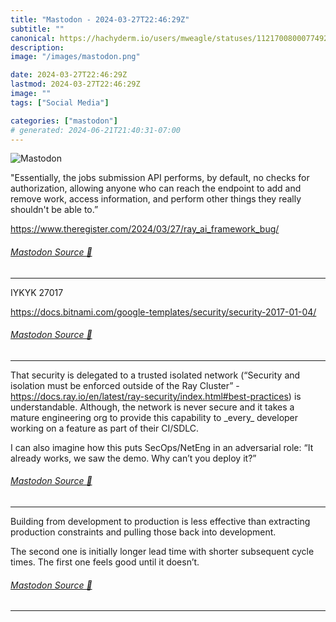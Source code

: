 ```yaml
---
title: "Mastodon - 2024-03-27T22:46:29Z"
subtitle: ""
canonical: https://hachyderm.io/users/mweagle/statuses/112170080007749234
description:
image: "/images/mastodon.png"

date: 2024-03-27T22:46:29Z
lastmod: 2024-03-27T22:46:29Z
image: ""
tags: ["Social Media"]

categories: ["mastodon"]
# generated: 2024-06-21T21:40:31-07:00
---
```

![Mastodon](/images/mastodon.png)

<p>&quot;Essentially, the jobs submission API performs, by default, no checks for authorization, allowing anyone who can reach the endpoint to add and remove work, access information, and perform other things they really shouldn&#39;t be able to.”</p><p><a href="https://www.theregister.com/2024/03/27/ray_ai_framework_bug/" target="_blank" rel="nofollow noopener noreferrer" translate="no"><span class="invisible">https://www.</span><span class="ellipsis">theregister.com/2024/03/27/ray</span><span class="invisible">_ai_framework_bug/</span></a></p>


###### [Mastodon Source 🐘](https://hachyderm.io/@mweagle/112170080007749234)

___

<p>IYKYK 27017</p><p><a href="https://docs.bitnami.com/google-templates/security/security-2017-01-04/" target="_blank" rel="nofollow noopener noreferrer" translate="no"><span class="invisible">https://</span><span class="ellipsis">docs.bitnami.com/google-templa</span><span class="invisible">tes/security/security-2017-01-04/</span></a></p>


###### [Mastodon Source 🐘](https://hachyderm.io/@mweagle/112170094029579063)

___

<p>That security is delegated to a trusted isolated network (“Security and isolation must be enforced outside of the Ray Cluster” - <a href="https://docs.ray.io/en/latest/ray-security/index.html#best-practices" target="_blank" rel="nofollow noopener noreferrer" translate="no"><span class="invisible">https://</span><span class="ellipsis">docs.ray.io/en/latest/ray-secu</span><span class="invisible">rity/index.html#best-practices</span></a>) is understandable. Although, the network is never secure and it takes a mature engineering org to provide this capability to _every_ developer working on a feature as part of their CI/SDLC. </p><p>I can also imagine how this puts SecOps/NetEng in an adversarial role: “It already works, we saw the demo. Why can’t you deploy it?”</p>


###### [Mastodon Source 🐘](https://hachyderm.io/@mweagle/112170164968301062)

___

<p>Building from development to production is less effective than extracting production constraints and pulling those back into development. </p><p>The second one is initially longer lead time with shorter subsequent cycle times. The first one feels good until it doesn’t.</p>


###### [Mastodon Source 🐘](https://hachyderm.io/@mweagle/112170181716190948)

___
